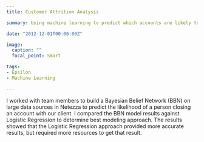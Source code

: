 ```yaml
---
title: Customer Attrition Analysis

summary: Using machine learning to predict which accounts are likely to be closed

date: "2012-12-01T00:00:00Z"

image:
  caption: ""
  focal_point: Smart

tags:
- Epsilon
- Machine Learning

---
```


I worked with team members to build a Bayesian Belief Network (BBN) on large data sources in Netezza to predict the likelihood of a person closing an account with our client. I compared the BBN model results against Logistic Regression to determine best modeling approach. The results showed that the Logistic Regression approach provided more accurate results, but required more resources to get that result.
